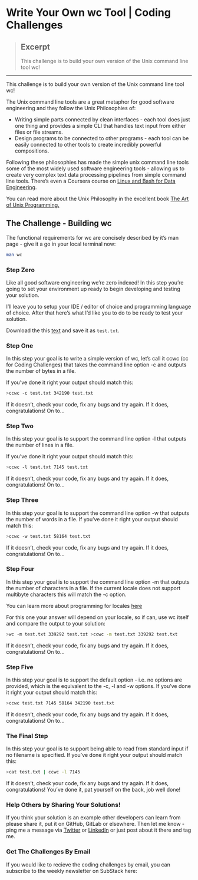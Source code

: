 # Write Your Own wc Tool | Coding Challenges

> ## Excerpt
> This challenge is to build your own version of the Unix command line tool wc!

---
This challenge is to build your own version of the Unix command line tool wc!

The Unix command line tools are a great metaphor for good software engineering and they follow the Unix Philosophies of:

-   Writing simple parts connected by clean interfaces - each tool does just one thing and provides a simple CLI that handles text input from either files or file streams.
-   Design programs to be connected to other programs - each tool can be easily connected to other tools to create incredibly powerful compositions.

Following these philosophies has made the simple unix command line tools some of the most widely used software engineering tools - allowing us to create very complex text data processing pipelines from simple command line tools. There’s even a Coursera course on [Linux and Bash for Data Engineering](https://gb.coursera.org/learn/linux-and-bash-for-data-engineering-duke).

You can read more about the Unix Philosophy in the excellent book [The Art of Unix Programming.](http://www.catb.org/~esr/writings/taoup/html/)

## The Challenge - Building wc

The functional requirements for wc are concisely described by it’s man page - give it a go in your local terminal now:

```bash
man wc
```

### Step Zero

Like all good software engineering we’re zero indexed! In this step you’re going to set your environment up ready to begin developing and testing your solution.

I’ll leave you to setup your IDE / editor of choice and programming language of choice. After that here’s what I’d like you to do to be ready to test your solution.

Download the this [text](https://www.dropbox.com/scl/fi/d4zs6aoq6hr3oew2b6a9v/test.txt?rlkey=20c9d257pxd5emjjzd1gcbn03&dl=0) and save it as `test.txt`.

### Step One

In this step your goal is to write a simple version of wc, let’s call it ccwc (cc for Coding Challenges) that takes the command line option -c and outputs the number of bytes in a file.

If you’ve done it right your output should match this:

```bash
>ccwc -c test.txt 342190 test.txt
```

If it doesn’t, check your code, fix any bugs and try again. If it does, congratulations! On to…

### Step Two

In this step your goal is to support the command line option -l that outputs the number of lines in a file.

If you’ve done it right your output should match this:

```bash
>ccwc -l test.txt 7145 test.txt
```

If it doesn’t, check your code, fix any bugs and try again. If it does, congratulations! On to…

### Step Three

In this step your goal is to support the command line option -w that outputs the number of words in a file. If you’ve done it right your output should match this:

```bash
>ccwc -w test.txt 58164 test.txt
```

If it doesn’t, check your code, fix any bugs and try again. If it does, congratulations! On to…

### Step Four

In this step your goal is to support the command line option -m that outputs the number of characters in a file. If the current locale does not support multibyte characters this will match the -c option.

You can learn more about programming for locales [here](https://learn.microsoft.com/en-us/globalization/locale/locale-and-culture)

For this one your answer will depend on your locale, so if can, use wc itself and compare the output to your solution:

```bash
>wc -m test.txt 339292 test.txt >ccwc -m test.txt 339292 test.txt
```

If it doesn’t, check your code, fix any bugs and try again. If it does, congratulations! On to…

### Step Five

In this step your goal is to support the default option - i.e. no options are provided, which is the equivalent to the -c, -l and -w options. If you’ve done it right your output should match this:

```bash
>ccwc test.txt 7145 58164 342190 test.txt
```

If it doesn’t, check your code, fix any bugs and try again. If it does, congratulations! On to…

### The Final Step

In this step your goal is to support being able to read from standard input if no filename is specified. If you’ve done it right your output should match this:

```bash
>cat test.txt | ccwc -l 7145
```

If it doesn’t, check your code, fix any bugs and try again. If it does, congratulations! You’ve done it, pat yourself on the back, job well done!

### Help Others by Sharing Your Solutions!

If you think your solution is an example other developers can learn from please share it, put it on GitHub, GitLab or elsewhere. Then let me know - ping me a message via [Twitter](https://twitter.com/johncrickett) or [LinkedIn](https://www.linkedin.com/in/johncrickett/) or just post about it there and tag me.

### Get The Challenges By Email

If you would like to recieve the coding challenges by email, you can subscribe to the weekly newsletter on SubStack here:

